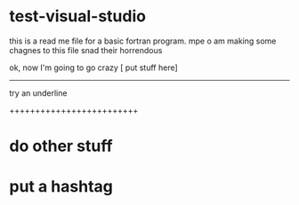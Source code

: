 # test-visual-studio
this is a read me file for a basic fortran program.
mpe o am making some chagnes to this file snad their horrendous

ok, now I'm going to go crazy
[ put stuff here] 

--------------------------------

try an underline

+++++++++++++++++++++++++

do other stuff
=================================
# put a hashtag

